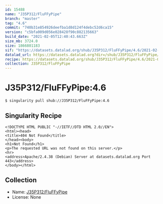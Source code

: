 ```yaml
---
id: 15488
name: "J35P312/FluFFyPipe"
branch: "master"
tag: "4.6"
commit: "740b31e854926deefba1d8d124f4debc52d6ca15"
version: "c5bfa009d056e028428f90c882135663"
build_date: "2021-02-05T12:40:43.663Z"
size_mb: 3724.0
size: 1866801183
sif: "https://datasets.datalad.org/shub/J35P312/FluFFyPipe/4.6/2021-02-05-740b31e8-c5bfa009/c5bfa009d056e028428f90c882135663.sif"
datalad_url: https://datasets.datalad.org?dir=/shub/J35P312/FluFFyPipe/4.6/2021-02-05-740b31e8-c5bfa009/
recipe: https://datasets.datalad.org/shub/J35P312/FluFFyPipe/4.6/2021-02-05-740b31e8-c5bfa009/Singularity
collection: J35P312/FluFFyPipe
---
```


# J35P312/FluFFyPipe:4.6

```bash
$ singularity pull shub://J35P312/FluFFyPipe:4.6
```

## Singularity Recipe

```singularity
<!DOCTYPE HTML PUBLIC "-//IETF//DTD HTML 2.0//EN">
<html><head>
<title>404 Not Found</title>
</head><body>
<h1>Not Found</h1>
<p>The requested URL was not found on this server.</p>
<hr>
<address>Apache/2.4.38 (Debian) Server at datasets.datalad.org Port 443</address>
</body></html>
```

## Collection

 - Name: [J35P312/FluFFyPipe](https://github.com/J35P312/FluFFyPipe)
 - License: None


